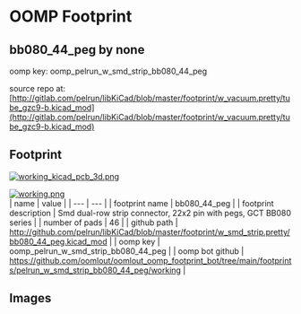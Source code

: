 # OOMP Footprint  
## bb080_44_peg  by none  
  
oomp key: oomp_pelrun_w_smd_strip_bb080_44_peg  
  
source repo at: [http://gitlab.com/pelrun/libKiCad/blob/master/footprint/w_vacuum.pretty/tube_gzc9-b.kicad_mod](http://gitlab.com/pelrun/libKiCad/blob/master/footprint/w_vacuum.pretty/tube_gzc9-b.kicad_mod)  
## Footprint  
  
[![working_kicad_pcb_3d.png](working_kicad_pcb_3d_600.png)](working_kicad_pcb_3d.png)  
  
[![working.png](working_600.png)](working.png)  
| name | value | 
| --- | --- | 
| footprint name | bb080_44_peg | 
| footprint description | Smd dual-row strip connector, 22x2 pin with pegs, GCT BB080 series | 
| number of pads | 46 | 
| github path | http://github.com/pelrun/libKiCad/blob/master/footprint/w_smd_strip.pretty/bb080_44_peg.kicad_mod | 
| oomp key | oomp_pelrun_w_smd_strip_bb080_44_peg | 
| oomp bot github | https://github.com/oomlout/oomlout_oomp_footprint_bot/tree/main/footprints/pelrun_w_smd_strip_bb080_44_peg/working | 
## Images  
